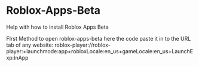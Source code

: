 # Roblox-Apps-Beta
Help with how to install Roblox Apps Beta

FIrst Method to open roblox-apps-beta
here the code paste it in to the URL tab of any website:
 roblox-player://roblox-player:+launchmode:app+robloxLocale:en_us+gameLocale:en_us+LaunchExp:InApp
